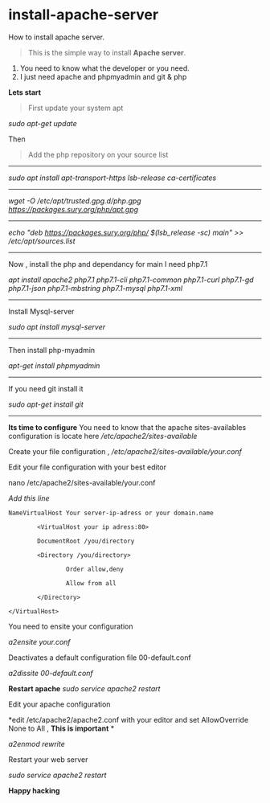 # install-apache-server

How to install apache server.
> This is the simple way to install  **Apache server**.
1. You need to know what the developer or you need.
2. I just need apache and phpmyadmin and git & php

**Lets start**
> First update your system apt

*sudo apt-get update*

Then
> Add the php repository on your source list
___

*sudo apt install apt-transport-https lsb-release ca-certificates*
___
*wget -O /etc/apt/trusted.gpg.d/php.gpg https://packages.sury.org/php/apt.gpg*
___
*echo "deb https://packages.sury.org/php/ $(lsb_release -sc) main" >> /etc/apt/sources.list*
___
Now , install the php and dependancy for main I need php7.1

*apt install apache2 php7.1 php7.1-cli php7.1-common php7.1-curl php7.1-gd php7.1-json php7.1-mbstring php7.1-mysql php7.1-xml*
___
Install Mysql-server

*sudo apt install mysql-server*
___
Then install php-myadmin

*apt-get install phpmyadmin*
___
If you need git install it

*sudo apt-get install git*
___
**Its time to configure**
You need to know that the apache sites-availables configuration is locate here */etc/apache2/sites-available*

Create your file configuration , */etc/apache2/sites-available/your.conf*

Edit your file configuration  with your best editor

nano /etc/apache2/sites-available/your.conf

*Add this line*

```
NameVirtualHost Your server-ip-adress or your domain.name

        <VirtualHost your ip adress:80>
        
        DocumentRoot /you/directory
        
        <Directory /you/directory>
        
                Order allow,deny
                
                Allow from all 
                
        </Directory>
        
</VirtualHost>
```

You need to ensite your configuration

*a2ensite your.conf*

Deactivates a default configuration file 00-default.conf

*a2dissite 00-default.conf*

**Restart apache**
*sudo service apache2 restart*

Edit your apache configuration

*edit /etc/apache2/apache2.conf with your editor and set AllowOverride None to All , **This is important** *

*a2enmod rewrite*

Restart your web server

*sudo service apache2 restart*

**Happy hacking**






